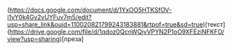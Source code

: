 (https://docs.google.com/document/d/1YxOO5HTKSfOV-i1vY0k4Gv2vUYFuv7m5/edit?usp=share_link&ouid=110020821799243183881&rtpof=true&sd=true)[текст]
(https://drive.google.com/file/d/1qdoz0QcnWQjvVPYN2P1oO9XFEziNFKFO/view?usp=sharing)[преза]
